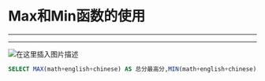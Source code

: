 ﻿# Max和Min函数的使用
-----
-----


![在这里插入图片描述](https://img-blog.csdnimg.cn/969c1d6217344f729f22eaf75bef0488.png?x-oss-process=image/watermark,type_ZHJvaWRzYW5zZmFsbGJhY2s,shadow_50,text_Q1NETiBATkpVU1RaSkM=,size_20,color_FFFFFF,t_70,g_se,x_16)


```sql
SELECT MAX(math+english+chinese) AS 总分最高分,MIN(math+english+chinese) AS 总分最低分  FROM score

```

